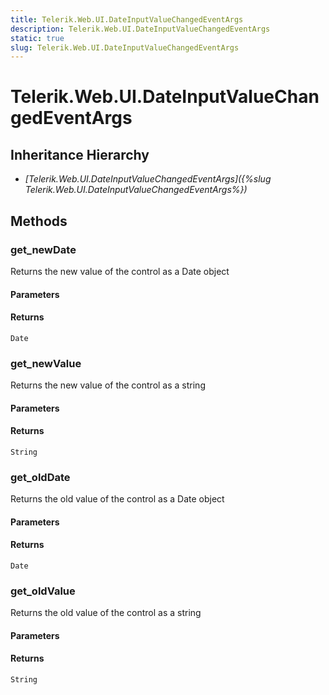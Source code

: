 ```yaml
---
title: Telerik.Web.UI.DateInputValueChangedEventArgs
description: Telerik.Web.UI.DateInputValueChangedEventArgs
static: true
slug: Telerik.Web.UI.DateInputValueChangedEventArgs
---
```


# Telerik.Web.UI.DateInputValueChangedEventArgs  

## Inheritance Hierarchy

* *[Telerik.Web.UI.DateInputValueChangedEventArgs]({%slug Telerik.Web.UI.DateInputValueChangedEventArgs%})*


## Methods

### get_newDate

Returns the new value of the control as a Date object

#### Parameters

#### Returns

`Date` 

### get_newValue

Returns the new value of the control as a string

#### Parameters

#### Returns

`String` 

### get_oldDate

Returns the old value of the control as a Date object

#### Parameters

#### Returns

`Date` 

### get_oldValue

Returns the old value of the control as a string

#### Parameters

#### Returns

`String` 



